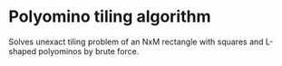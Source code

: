 # Polyomino tiling algorithm

Solves unexact tiling problem of an NxM rectangle with squares and L-shaped polyominos by brute force.
